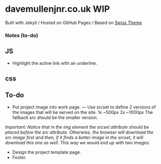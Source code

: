 # davemullenjnr.co.uk WIP

Built with Jekyll /
Hosted on GitHub Pages / 
Based on [Swiss Theme](https://github.com/broccolini/swiss)


### Notes (to-do)

## JS
* Highlight the active link with an underline.


## css


## To-do
* Put project image into work page.
— Use srcset to define 2 versions of the images that will be served on the site.
1x ~500px
2x ~1000px
The fallback src should be the smaller version.

_Important: Notice that in the img element the srcset attribute should be placed before the src attribute. Otherwise, the browser will download the src image first and then, if it finds a better image in the srcset, it will download this one as well. This way we would end up with two images._

* Design the project template page.
* Footer.

